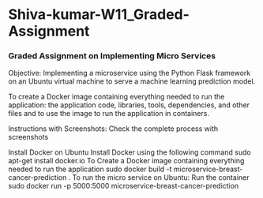 # Shiva-kumar-W11_Graded-Assignment

### Graded Assignment on Implementing Micro Services

Objective:
Implementing a microservice using the Python Flask framework on an Ubuntu virtual machine to serve a machine learning prediction model.

To create a Docker image containing everything needed to run the application: the application code, libraries, tools, dependencies, and other files and to use the image to run the application in containers.

Instructions with Screenshots:
Check the complete process with screenshots

Install Docker on Ubuntu
Install Docker using the following command
sudo apt-get install docker.io
To Create a Docker image containing everything needed to run the application
sudo docker build -t microservice-breast-cancer-prediction .
To run the micro service on Ubuntu:
Run the container
sudo docker run -p 5000:5000 microservice-breast-cancer-prediction